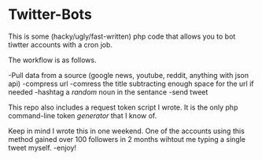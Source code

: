 Twitter-Bots
============

This is some (hacky/ugly/fast-written) php code that allows you to bot tiwtter accounts with a cron job. 

The workflow is as follows.


-Pull data from a source (google news, youtube, reddit, anything with json api)
-compress url
-comress the title subtracting enough space for the url if needed
-hashtag a *random* noun in the sentance
-send tweet


This repo also includes a request token script I wrote. It is the only php command-line token *generator* that I know of. 

Keep in mind I wrote this in one weekend. One of the accounts using this method gained over 100 followers in 2 months wihtout me typing a single tweet myself.
-enjoy!
